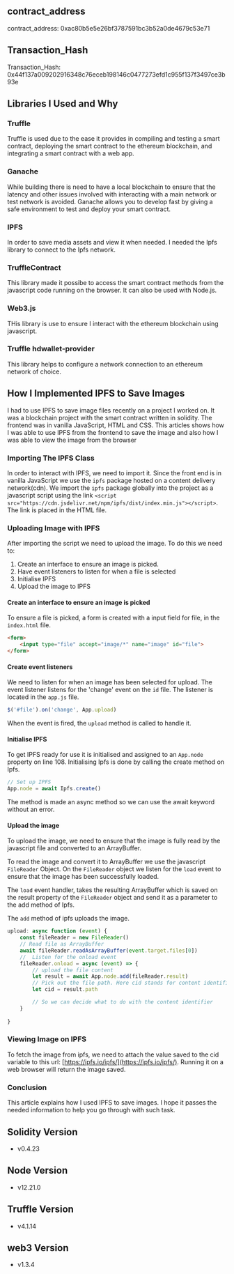 ## contract_address
contract_address: 0xac80b5e5e26bf3787591bc3b52a0de4679c53e71
## Transaction_Hash
Transaction_Hash: 0x44f137a009202916348c76eceb198146c0477273efd1c955f137f3497ce3b93e

## Libraries I Used and Why
### Truffle
Truffle is used due to the ease it provides in compiling and testing a smart contract, deploying the smart contract to the ethereum blockchain, and integrating a smart contract with a web app.

### Ganache
While building there is need to have a local blockchain to ensure that the latency and other issues involved with interacting with a main network or test network is avoided. Ganache allows you to develop fast by giving a safe environment to test and deploy your smart contract.

### IPFS
In order to save media assets and view it when needed. I needed the Ipfs library to connect to the Ipfs network.

### TruffleContract
This library made it possibe to access the smart contract methods from the javascript code running on the browser. It can also be used with Node.js.

### Web3.js
THis library is use to ensure I interact with the ethereum blockchain using javascript.

### Truffle hdwallet-provider
This library helps to configure a network connection to an ethereum network of choice.

## How I Implemented IPFS to Save Images

I had to use IPFS to save image files recently on a project I worked on. It was a blockchain project with the smart contract written in solidity. The frontend was in vanilla JavaScript, HTML and CSS. This articles shows how I was able to use IPFS from the frontend to save the image and also how I was able to view the image from the browser  

### Importing The IPFS Class
In order to interact with IPFS, we need to import it. Since the front end is in vanilla JavaScript we use the `ipfs` package hosted on a content delivery network(cdn). We import the `ipfs` package globally into the project as a javascript script using the link `<script src="https://cdn.jsdelivr.net/npm/ipfs/dist/index.min.js"></script>`. The link is placed in the HTML file.

### Uploading Image with IPFS
After importing the script we need to upload the image. To do this we need to:
1. Create an interface to ensure an image is picked.
2. Have event listeners to listen for when a file is selected
3. Initialise IPFS
4. Upload the image to IPFS

#### Create an interface to ensure an image is picked
To ensure a file is picked, a form is created with a input field for file, in the `index.html` file. 
```html
<form>
    <input type="file" accept="image/*" name="image" id="file">
</form>
```

#### Create event listeners 
We need to listen for when an image has been selected for upload. The event listener listens for the 'change' event on the `id` file. The listener is located in the `app.js` file. 
```javascript
$('#file').on('change', App.upload)
```
When the event is fired, the `upload` method is called to handle it.

#### Initialise IPFS
To get IPFS ready for use it is initialised and assigned to an `App.node` property on line 108.
Initialising Ipfs is done by calling the create method on Ipfs.
```javascript
// Set up IPFS
App.node = await Ipfs.create()
```  
The method is made an async method so we can use the await keyword without an error.

#### Upload the image
To upload the image, we need to ensure that the image is fully read by the javascript file and converted to an ArrayBuffer.

To read the image and convert it to ArrayBuffer we use the javascript `FileReader` Object. On the `FileReader` object we listen for the `load` event to ensure that the image has been successfully loaded.

The `load` event handler, takes the resulting ArrayBuffer which is saved on the result property of the `FileReader` object and send it as a parameter to the add method of Ipfs.

The `add` method of ipfs uploads the image.
```javascript
upload: async function (event) {
    const fileReader = new FileReader()
    // Read file as ArrayBuffer
    await fileReader.readAsArrayBuffer(event.target.files[0])
    //  Listen for the onload event
    fileReader.onload = async (event) => {            
        // upload the file content
        let result = await App.node.add(fileReader.result)
        // Pick out the file path. Here cid stands for content identifier.
        let cid = result.path 

        // So we can decide what to do with the content identifier
    }
    
}
```

### Viewing Image on IPFS
To fetch the image from ipfs, we need to attach the value saved to the cid variable to this url: [https://ipfs.io/ipfs/](https://ipfs.io/ipfs/). Running it on a web browser will return the image saved. 

### Conclusion
This article explains how I used IPFS to save images. I hope it passes the needed information to help you go through with such task.  

## Solidity Version
- v0.4.23

## Node Version
- v12.21.0

## Truffle Version
- v4.1.14

## web3 Version
- v1.3.4
